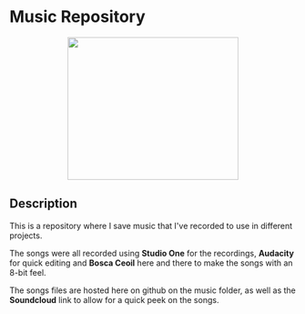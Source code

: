 # Music Repository

<p align="center">
<img src="https://images.pexels.com/photos/358666/pexels-photo-358666.jpeg?cs=srgb&dl=acoustic-acoustic-guitar-classic-358666.jpg&fm=jpg" width="300" height="250" />
</p>

## Description

<p>This is a repository where I save music that I've recorded to use in different projects.</p>
<p>The songs were all recorded using <b>Studio One</b> for the recordings, <b>Audacity</b> for quick editing and <b>Bosca Ceoil</b> here and there to make the songs with an 8-bit feel.</p>
<p>The songs files are hosted here on github on the music folder, as well as the <b>Soundcloud</b> link to allow for a quick peek on the songs.</p>
